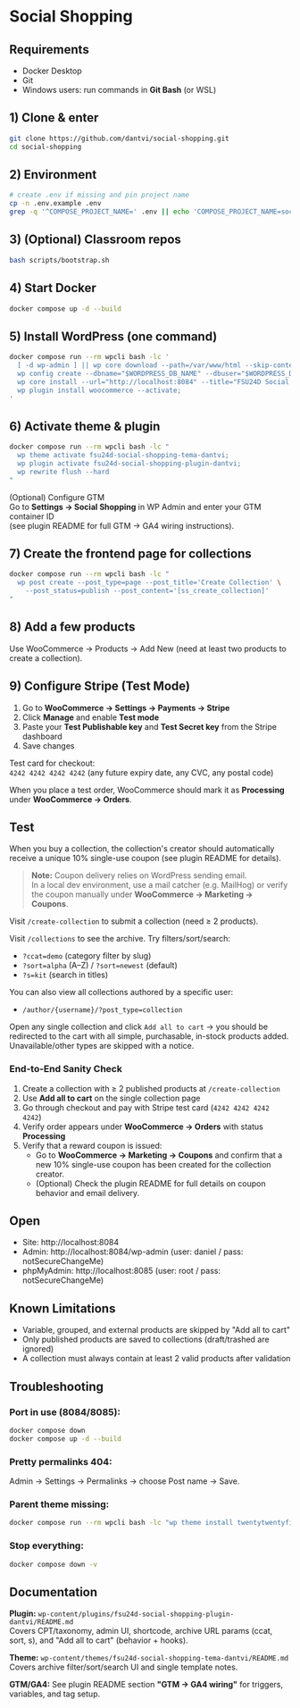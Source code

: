 # Social Shopping

## Requirements
- Docker Desktop
- Git
- Windows users: run commands in **Git Bash** (or WSL)

## 1) Clone & enter
```bash
git clone https://github.com/dantvi/social-shopping.git
cd social-shopping
```

## 2) Environment
```bash
# create .env if missing and pin project name
cp -n .env.example .env
grep -q '^COMPOSE_PROJECT_NAME=' .env || echo 'COMPOSE_PROJECT_NAME=social-shopping' >> .env
```

## 3) (Optional) Classroom repos
```bash
bash scripts/bootstrap.sh
```

## 4) Start Docker
```bash
docker compose up -d --build
```

## 5) Install WordPress (one command)
```bash
docker compose run --rm wpcli bash -lc '
  [ -d wp-admin ] || wp core download --path=/var/www/html --skip-content;
  wp config create --dbname="$WORDPRESS_DB_NAME" --dbuser="$WORDPRESS_DB_USER" --dbpass="$WORDPRESS_DB_PASSWORD" --dbhost="$WORDPRESS_DB_HOST" --skip-check --force;
  wp core install --url="http://localhost:8084" --title="FSU24D Social Shopping" --admin_user="daniel" --admin_password="notSecureChangeMe" --admin_email="you@example.com" --skip-email;
  wp plugin install woocommerce --activate;
'
```

## 6) Activate theme & plugin
```bash
docker compose run --rm wpcli bash -lc "
  wp theme activate fsu24d-social-shopping-tema-dantvi;
  wp plugin activate fsu24d-social-shopping-plugin-dantvi;
  wp rewrite flush --hard
"
```

(Optional) Configure GTM  
Go to **Settings → Social Shopping** in WP Admin and enter your GTM container ID  
(see plugin README for full GTM → GA4 wiring instructions).

## 7) Create the frontend page for collections
```bash
docker compose run --rm wpcli bash -lc "
  wp post create --post_type=page --post_title='Create Collection' \
    --post_status=publish --post_content='[ss_create_collection]'
"
```

## 8) Add a few products

Use WooCommerce → Products → Add New (need at least two products to create a collection).

## 9) Configure Stripe (Test Mode)

1. Go to **WooCommerce → Settings → Payments → Stripe**  
2. Click **Manage** and enable **Test mode**  
3. Paste your **Test Publishable key** and **Test Secret key** from the Stripe dashboard  
4. Save changes

Test card for checkout:  
`4242 4242 4242 4242` (any future expiry date, any CVC, any postal code)

When you place a test order, WooCommerce should mark it as **Processing** under **WooCommerce → Orders**.

## Test

When you buy a collection, the collection's creator should automatically receive a unique 10% single-use coupon (see plugin README for details).

> **Note:** Coupon delivery relies on WordPress sending email.  
> In a local dev environment, use a mail catcher (e.g. MailHog) or verify the coupon manually under **WooCommerce → Marketing → Coupons**.

Visit `/create-collection` to submit a collection (need ≥ 2 products).

Visit `/collections` to see the archive.
Try filters/sort/search:

- `?ccat=demo` (category filter by slug)
- `?sort=alpha` (A–Z) / `?sort=newest` (default)
- `?s=kit` (search in titles)

You can also view all collections authored by a specific user:

- `/author/{username}/?post_type=collection`

Open any single collection and click `Add all to cart` → you should be redirected to the cart with all simple, purchasable, in-stock products added. Unavailable/other types are skipped with a notice.

### End-to-End Sanity Check

1. Create a collection with ≥ 2 published products at `/create-collection`
2. Use **Add all to cart** on the single collection page
3. Go through checkout and pay with Stripe test card (`4242 4242 4242 4242`)
4. Verify order appears under **WooCommerce → Orders** with status **Processing**
5. Verify that a reward coupon is issued:
   - Go to **WooCommerce → Marketing → Coupons** and confirm that a new 10% single-use coupon has been created for the collection creator.
   - (Optional) Check the plugin README for full details on coupon behavior and email delivery.

## Open
- Site: http://localhost:8084
- Admin: http://localhost:8084/wp-admin (user: daniel / pass: notSecureChangeMe)
- phpMyAdmin: http://localhost:8085 (user: root / pass: notSecureChangeMe)

## Known Limitations

- Variable, grouped, and external products are skipped by "Add all to cart"
- Only published products are saved to collections (draft/trashed are ignored)
- A collection must always contain at least 2 valid products after validation

## Troubleshooting

### Port in use (8084/8085):
```bash
docker compose down
docker compose up -d --build
```

### Pretty permalinks 404: 
Admin → Settings → Permalinks → choose Post name → Save.

### Parent theme missing:
```bash
docker compose run --rm wpcli bash -lc "wp theme install twentytwentyfive"
```

### Stop everything:
```bash
docker compose down -v
```

## Documentation

**Plugin:** `wp-content/plugins/fsu24d-social-shopping-plugin-dantvi/README.md`  
Covers CPT/taxonomy, admin UI, shortcode, archive URL params (ccat, sort, s), and "Add all to cart" (behavior + hooks).

**Theme:** `wp-content/themes/fsu24d-social-shopping-tema-dantvi/README.md`  
Covers archive filter/sort/search UI and single template notes.

**GTM/GA4:** See plugin README section **"GTM → GA4 wiring"** for triggers, variables, and tag setup.
